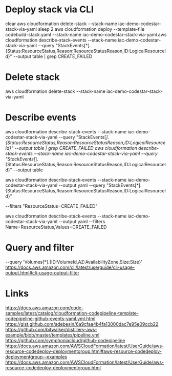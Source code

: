 # Deploy stack via CLI
clear
aws cloudformation delete-stack --stack-name iac-demo-codestar-stack-via-yaml
sleep 2
aws cloudformation deploy --template-file codebuild-stack.yaml --stack-name iac-demo-codestar-stack-via-yaml
aws cloudformation describe-stack-events --stack-name iac-demo-codestar-stack-via-yaml --query "StackEvents[*].{Status:ResourceStatus,Reason:ResourceStatusReason,ID:LogicalResourceId}" --output table | grep CREATE_FAILED

# Delete stack
aws cloudformation delete-stack --stack-name iac-demo-codestar-stack-via-yaml

# Describe events
aws cloudformation describe-stack-events --stack-name iac-demo-codestar-stack-via-yaml --query "StackEvents[*].{Status:ResourceStatus,Reason:ResourceStatusReason,ID:LogicalResourceId}" --output table | grep CREATE_FAILED
aws cloudformation describe-stack-events --stack-name iac-demo-codestar-stack-via-yaml --query "StackEvents[*].{Status:ResourceStatus,Reason:ResourceStatusReason,ID:LogicalResourceId}" --output table

aws cloudformation describe-stack-events --stack-name iac-demo-codestar-stack-via-yaml --output yaml --query "StackEvents[*].{Status:ResourceStatus,Reason:ResourceStatusReason,ID:LogicalResourceId}"

--filters "ResourceStatus=CREATE_FAILED"

aws cloudformation describe-stack-events --stack-name iac-demo-codestar-stack-via-yaml --output yaml --filters Name=ResourceStatus,Values=CREATE_FAILED

# Query and filter
--query 'Volumes[*].{ID:VolumeId,AZ:AvailabilityZone,Size:Size}'
https://docs.aws.amazon.com/cli/latest/userguide/cli-usage-output.html#cli-usage-output-filter

# Links
https://docs.aws.amazon.com/code-samples/latest/catalog/cloudformation-codepipeline-template-codepipeline-github-events-yaml.yml.html
https://gist.github.com/adebesin/6a9cfaa4b4fa13000dac7e95e09ccb22
https://github.com/bitwalker/distillery-aws-example/blob/master/templates/pipeline.yml
https://github.com/symphoniacloud/github-codepipeline
https://docs.aws.amazon.com/AWSCloudFormation/latest/UserGuide/aws-resource-codedeploy-deploymentgroup.html#aws-resource-codedeploy-deploymentgroup--examples
https://docs.aws.amazon.com/AWSCloudFormation/latest/UserGuide/aws-resource-codedeploy-deploymentgroup.html